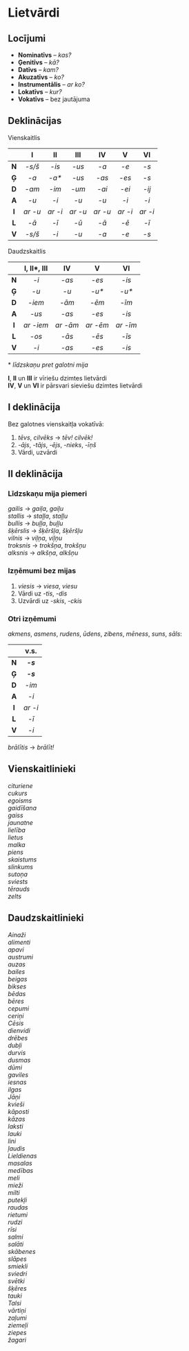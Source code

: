 Lietvārdi
=========

## Locījumi

- **Nominatīvs** – *kas?*
- **Ģenitīvs** – *kā?*
- **Datīvs** – *kam?*
- **Akuzatīvs** – *ko?*
- **Instrumentālis** – *ar ko?*
- **Lokatīvs** – *kur?*
- **Vokatīvs** – bez jautājuma

## Deklinācijas

Vienskaitlis

|       | I       | II      | III     | IV      | V       | VI      |
| :-:   | :-:     | :-:     | :-:     | :-:     | :-:     | :-:     |
| **N** | *-s/š*  | *-is*   | *-us*   | *-a*    | *-e*    | *-s*    |
| **Ģ** | *-a*    | *-a\**  | *-us*   | *-as*   | *-es*   | *-s*    |
| **D** | *-am*   | *-im*   | *-um*   | *-ai*   | *-ei*   | *-ij*   |
| **A** | *-u*    | *-i*    | *-u*    | *-u*    | *-i*    | *-i*    |
| **I** | *ar -u* | *ar -i* | *ar -u* | *ar -u* | *ar -i* | *ar -i* |
| **L** | *-ā*    | *-ī*    | *-ū*    | *-ā*    | *-ē*    | *-ī*    |
| **V** | *-s/š*  | *-i*    | *-u*    | *-a*    | *-e*    | *-s*    |

Daudzskaitlis

|       | I, II\*, III | IV       | V        | VI       |
| :-:   | :-:          | :-:      | :-:      | :-:      |
| **N** | *-i*         | *-as*    | *-es*    | *-is*    |
| **Ģ** | *-u*         | *-u*     | *-u\**   | *-u\**   |
| **D** | *-iem*       | *-ām*    | *-ēm*    | *-īm*    |
| **A** | *-us*        | *-as*    | *-es*    | *-is*    |
| **I** | *ar -iem*    | *ar -ām* | *ar -ēm* | *ar -īm* |
| **L** | *-os*        | *-ās*    | *-ēs*    | *-īs*    |
| **V** | *-i*         | *-as*    | *-es*    | *-is*    |

\* *līdzskaņu pret galotni mija*

**I**, **II** un **III** ir vīriešu dzimtes lietvārdi  
**IV**, **V** un **VI** ir pārsvari sieviešu dzimtes lietvārdi

## I deklinācija

Bez galotnes vienskaitļa vokatīvā:
1. *tēvs*, *cilvēks* → *tēv! cilvēk!*
2. *-ājs*, *-tājs*, *-ējs*, *-nieks*, *-īņš*
3. Vārdi, uzvārdi

## II deklinācija

### Līdzskaņu mija piemeri

*gailis* → *gaiļa*, *gaiļu*  
*stallis* → *staļļa*, *staļļu*  
*bullis* → *buļļa*, *buļļu*  
*šķērslis* → *šķēršļa*, *šķēršļu*  
*vilnis* → *viļņa*, *viļņu*  
*troksnis* → *trokšņa*, *trokšņu*  
*alksnis* → *alkšņa*, *alkšņu*

### Izņēmumi bez mijas

1. *viesis* → *viesa*, *viesu*
2. Vārdi uz *-tis*, *-dis*
3. Uzvārdi uz *-skis*, *-ckis*

### Otri izņēmumi

*akmens*, *asmens*, *rudens*, *ūdens*, *zibens*, *mēness*, *suns*, *sāls*:

|       | v.s.     |
| :-:   | :-:      |
| **N** | ***-s*** |
| **Ģ** | ***-s*** |
| **D** | *-im*    |
| **A** | *-i*     |
| **I** | *ar -i*  |
| **L** | *-ī*     |
| **V** | *-i*     |

*brālītis* → *brālīt!*

## Vienskaitlinieki

*cituriene*  
*cukurs*  
*egoisms*  
*gaidīšana*  
*gaiss*  
*jaunatne*  
*lielība*  
*lietus*  
*malka*  
*piens*  
*skaistums*  
*slinkums*  
*sutoņa*  
*sviests*  
*tērauds*  
*zelts*

## Daudzskaitlinieki

*Ainaži*  
*alimenti*  
*apavi*  
*austrumi*  
*auzas*  
*bailes*  
*beigas*  
*bikses*  
*bēdas*  
*bēres*  
*cepumi*  
*ceriņi*  
*Cēsis*  
*dienvidi*  
*drēbes*  
*dubļi*  
*durvis*  
*dusmas*  
*dūmi*  
*gaviles*  
*iesnas*  
*ilgas*  
*Jāņi*  
*kvieši*  
*kāposti*  
*kāzas*  
*laksti*  
*lauki*  
*lini*  
*ļaudis*  
*Lieldienas*  
*masalas*  
*medības*  
*meli*  
*mieži*  
*milti*  
*putekļi*  
*raudas*  
*rietumi*  
*rudzi*  
*rīsi*  
*salmi*  
*salāti*  
*skābenes*  
*slāpes*  
*smiekli*  
*sviedri*  
*svētki*  
*šķēres*  
*tauki*  
*Talsi*  
*vārtiņi*  
*zaļumi*  
*ziemeļi*  
*ziepes*  
*žagari*
